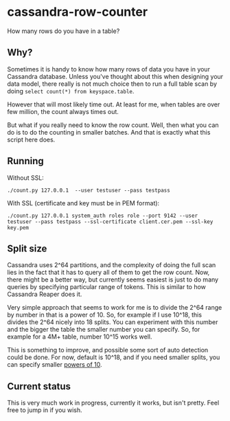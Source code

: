 # cassandra-row-counter
How many rows do you have in a table?

## Why?

Sometimes it is handy to know how many rows of data you have in your Cassandra database.
Unless you've thought about this when designing your data model, there really is not much choice then to run a full table scan 
by doing ```select count(*) from keyspace.table```.

However that will most likely time out.
At least for me, when tables are over few million, the count always times out.

But what if you really need to know the row count.
Well, then what you can do is to do the counting in smaller batches.
And that is exactly what this script here does.

## Running
Without SSL:

```./count.py 127.0.0.1  --user testuser --pass testpass```

With SSL (certificate and key must be in PEM format):

```./count.py 127.0.0.1 system_auth roles role --port 9142 --user testuser --pass testpass --ssl-certificate client.cer.pem --ssl-key key.pem```

## Split size

Cassandra uses 2^64 partitions, and the complexity of doing the full scan lies in the fact that it has to query all of them to get the row count.
Now, there might be a better way, but currently seems easiest is just to do many queries by specifying particular range of tokens.
This is similar to how Cassandra Reaper does it.

Very simple approach that seems to work for me is to divide the 2^64 range by number in that is a power of 10.
So, for example if I use 10^18, this divides the 2^64 nicely into 18 splits.
You can experiment with this number and the bigger the table the smaller number you can specify.
So, for example for a 4M+ table, number 10^15 works well.

This is something to improve, and possible some sort of auto detection could be done.
For now, default is 10^18, and if you need smaller splits, you can specify smaller [powers of 10](https://en.wikipedia.org/wiki/Power_of_10).

## Current status

This is very much work in progress, currently it works, but isn't pretty.
Feel free to jump in if you wish.
